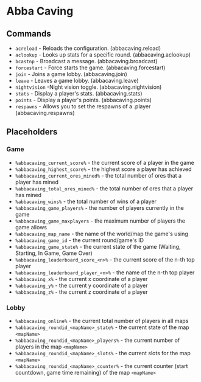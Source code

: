 # Abba Caving

## Commands
* `acreload` - Reloads the configuration. (abbacaving.reload)
* `aclookup` - Looks up stats for a specific round. (abbacaving.aclookup)
* `bcastnp` - Broadcast a message. (abbacaving.broadcast)
* `forcestart` - Force starts the game. (abbacaving.forcestart)
* `join` - Joins a game lobby. (abbacaving.join)
* `leave` - Leaves a game lobby. (abbacaving.leave)
* `nightvision` -Night vision toggle. (abbacaving.nightvision)
* `stats` - Display a player's stats. (abbacaving.stats)
* `points` - Display a player's points. (abbacaving.points)
* `respawns` - Allows you to set the respawns of a .player (abbacaving.respawns)

## Placeholders

### Game

* `%abbacaving_current_score%`          - the current score of a player in the game
* `%abbacaving_highest_score%`          - the highest score a player has achieved
* `%abbacaving_current_ores_mined%`     - the total number of ores that a player has mined
* `%abbacaving_total_ores_mined%`       - the total number of ores that a player has mined
* `%abbacaving_wins%`                   - the total number of wins of a player
* `%abbacaving_game_players%`           - the number of players currently in the game
* `%abbacaving_game_maxplayers`         - the maximum number of players the game allows
* `%abbacaving_map_name`                - the name of the world/map the game's using
* `%abbacaving_game_id`                 - the current round/game's ID
* `%abbacaving_game_state%`             - the current state of the game (Waiting, Starting, In Game, Game Over)
* `%abbacaving_leaderboard_score_<n>%`  - the current score of the n-th top player
* `%abbacaving_leaderboard_player_<n>%` - the name of the n-th top player
* `%abbacaving_x%`                      - the current x coordinate of a player
* `%abbacaving_y%`                      - the current y coordinate of a player
* `%abbacaving_z%`                      - the current z coordinate of a player

### Lobby

* `%abbacaving_online%`                    - the current total number of players in all maps
* `%abbacaving_roundid_<mapName>_state%`   - the current state of the map `<mapName>`
* `%abbacaving_roundid_<mapName>_players%` - the current number of players in the map `<mapName>`
* `%abbacaving_roundid_<mapName>_slots%`   - the current slots for the map `<mapName>`
* `%abbacaving_roundid_<mapName>_counter%` - the current counter (start countdown, game time remaining) of the map `<mapName>`
